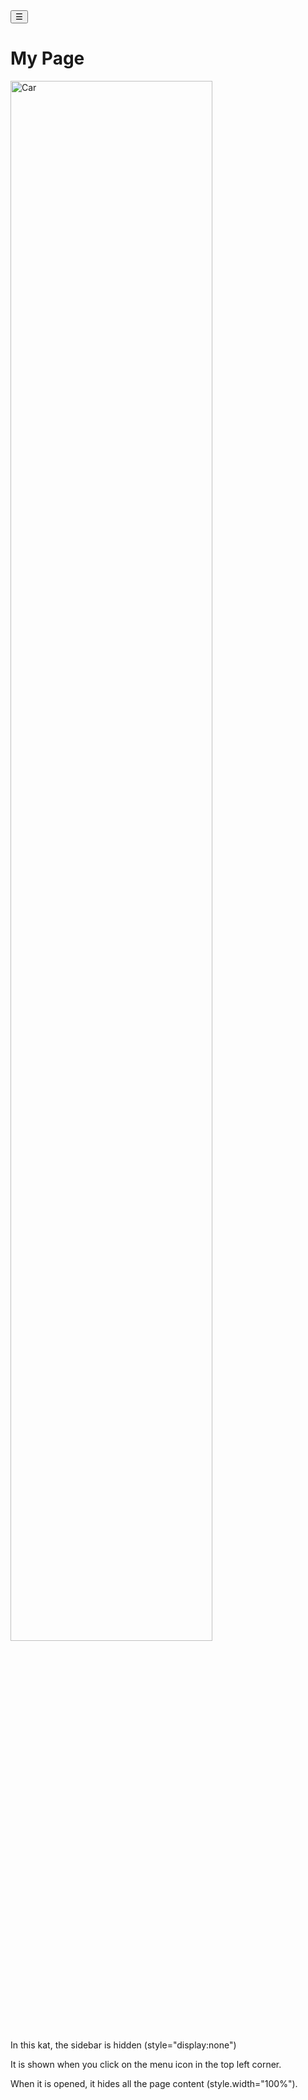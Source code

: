 <!-- Sidebar -->
<div class="w3-sidebar w3-bar-block" style="display:none" id="mySidebar">
  <button onclick="w3_close()" class="w3-bar-item w3-button w3-large">Close &times;</button>
  <p> ! - ALLEEN LEZEN</p>
  <a href="{{ page.path }}/channels/1" class="w3-bar-item w3-button w3-blue"># Algemeen</a>
  <a href="{{ page.path }}/channels/2" class="w3-bar-item w3-button"># Regels</a>
  <a href="{{ page.path }}/channels/3" class="w3-bar-item w3-button"># Updates</a>
</div>

<!-- Page Content -->
<div class="w3-teal">
  <button class="w3-button w3-teal w3-xlarge" onclick="w3_open()">☰</button>
  <div class="w3-container">
    <h1>My Page</h1>
  </div>
</div>

<img src="img_car.jpg" alt="Car" style="width:80%">

<div class="w3-container">
<p>In this kat, the sidebar is hidden (style="display:none")</p>
<p>It is shown when you click on the menu icon in the top left corner.</p>
<p>When it is opened, it hides all the page content (style.width="100%").</p>
</div>

<script>
function w3_open() {
  document.getElementById("mySidebar").style.width = "100%";
  document.getElementById("mySidebar").style.display = "block";
}

function w3_close() {
  document.getElementById("mySidebar").style.display = "none";
}
</script>
